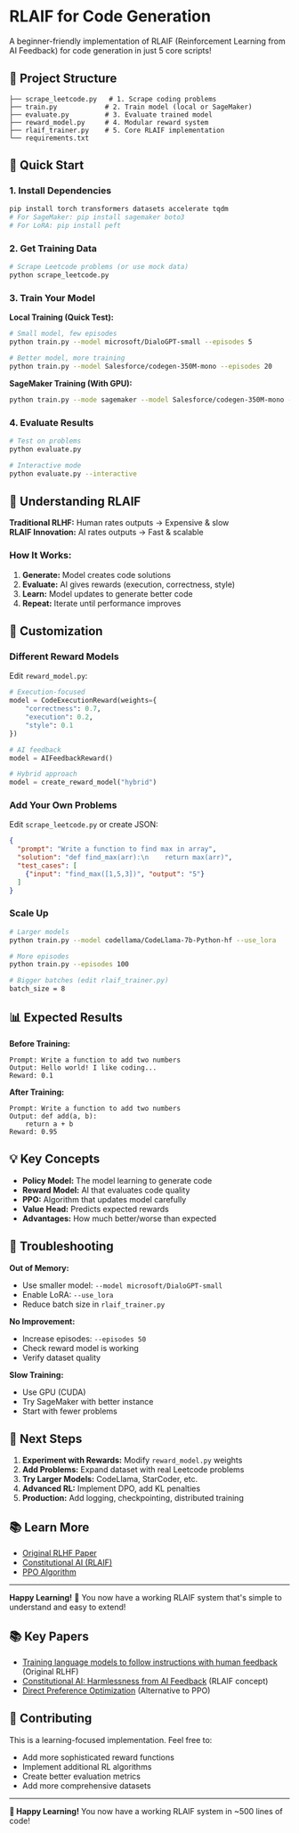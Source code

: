 # RLAIF for Code Generation

A beginner-friendly implementation of RLAIF (Reinforcement Learning from AI Feedback) for code generation in just 5 core scripts!

## 📁 Project Structure

```
├── scrape_leetcode.py   # 1. Scrape coding problems
├── train.py            # 2. Train model (local or SageMaker)
├── evaluate.py         # 3. Evaluate trained model
├── reward_model.py     # 4. Modular reward system
├── rlaif_trainer.py    # 5. Core RLAIF implementation
└── requirements.txt
```

## 🎯 Quick Start

### 1. Install Dependencies
```bash
pip install torch transformers datasets accelerate tqdm
# For SageMaker: pip install sagemaker boto3
# For LoRA: pip install peft
```

### 2. Get Training Data
```bash
# Scrape Leetcode problems (or use mock data)
python scrape_leetcode.py
```

### 3. Train Your Model

**Local Training (Quick Test):**
```bash
# Small model, few episodes
python train.py --model microsoft/DialoGPT-small --episodes 5

# Better model, more training
python train.py --model Salesforce/codegen-350M-mono --episodes 20
```

**SageMaker Training (With GPU):**
```bash
python train.py --mode sagemaker --model Salesforce/codegen-350M-mono --episodes 30
```

### 4. Evaluate Results
```bash
# Test on problems
python evaluate.py

# Interactive mode
python evaluate.py --interactive
```

## 🧠 Understanding RLAIF

**Traditional RLHF:** Human rates outputs → Expensive & slow  
**RLAIF Innovation:** AI rates outputs → Fast & scalable

### How It Works:
1. **Generate:** Model creates code solutions
2. **Evaluate:** AI gives rewards (execution, correctness, style)
3. **Learn:** Model updates to generate better code
4. **Repeat:** Iterate until performance improves

## 🔧 Customization

### Different Reward Models
Edit `reward_model.py`:
```python
# Execution-focused
model = CodeExecutionReward(weights={
    "correctness": 0.7,
    "execution": 0.2,
    "style": 0.1
})

# AI feedback
model = AIFeedbackReward()

# Hybrid approach
model = create_reward_model("hybrid")
```

### Add Your Own Problems
Edit `scrape_leetcode.py` or create JSON:
```json
{
  "prompt": "Write a function to find max in array",
  "solution": "def find_max(arr):\n    return max(arr)",
  "test_cases": [
    {"input": "find_max([1,5,3])", "output": "5"}
  ]
}
```

### Scale Up
```bash
# Larger models
python train.py --model codellama/CodeLlama-7b-Python-hf --use_lora

# More episodes
python train.py --episodes 100

# Bigger batches (edit rlaif_trainer.py)
batch_size = 8
```

## 📊 Expected Results

**Before Training:**
```
Prompt: Write a function to add two numbers
Output: Hello world! I like coding...
Reward: 0.1
```

**After Training:**
```
Prompt: Write a function to add two numbers  
Output: def add(a, b):
    return a + b
Reward: 0.95
```

## 💡 Key Concepts

- **Policy Model:** The model learning to generate code
- **Reward Model:** AI that evaluates code quality
- **PPO:** Algorithm that updates model carefully
- **Value Head:** Predicts expected rewards
- **Advantages:** How much better/worse than expected

## 🐛 Troubleshooting

**Out of Memory:**
- Use smaller model: `--model microsoft/DialoGPT-small`
- Enable LoRA: `--use_lora`
- Reduce batch size in `rlaif_trainer.py`

**No Improvement:**
- Increase episodes: `--episodes 50`
- Check reward model is working
- Verify dataset quality

**Slow Training:**
- Use GPU (CUDA)
- Try SageMaker with better instance
- Start with fewer problems

## 🚀 Next Steps

1. **Experiment with Rewards:** Modify `reward_model.py` weights
2. **Add Problems:** Expand dataset with real Leetcode problems  
3. **Try Larger Models:** CodeLlama, StarCoder, etc.
4. **Advanced RL:** Implement DPO, add KL penalties
5. **Production:** Add logging, checkpointing, distributed training

## 📚 Learn More

- [Original RLHF Paper](https://arxiv.org/abs/2203.02155)
- [Constitutional AI (RLAIF)](https://arxiv.org/abs/2212.08073)
- [PPO Algorithm](https://arxiv.org/abs/1707.06347)

---

**Happy Learning!** 🎉 You now have a working RLAIF system that's simple to understand and easy to extend!

## 📚 Key Papers

- [Training language models to follow instructions with human feedback](https://arxiv.org/abs/2203.02155) (Original RLHF)
- [Constitutional AI: Harmlessness from AI Feedback](https://arxiv.org/abs/2212.08073) (RLAIF concept)
- [Direct Preference Optimization](https://arxiv.org/abs/2305.18290) (Alternative to PPO)

## 🤝 Contributing

This is a learning-focused implementation. Feel free to:
- Add more sophisticated reward functions
- Implement additional RL algorithms  
- Create better evaluation metrics
- Add more comprehensive datasets

---

**🎉 Happy Learning!** You now have a working RLAIF system in ~500 lines of code!